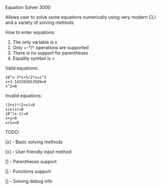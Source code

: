 Equation Solver 3000

Allows user to solve some equations numerically using very modern CLI and a variety of solving methods

How to enter equations:
1. The only variable is x
2. Only +-*/^ operations are supported
3. There is no support for parentheses
4. Equality symbol is =

Valid equations:
```
10^x-3*x+5/2*x=x^3
x+3.141592653589=0
x^2=0
```
Invalid equations:
```
(3+x)*(2+x)=0
sin(x)=0
10^(x-1)=0
x+y=0
x+1==0
```

TODO:

[x] - Basic solving methods

[x] - User friendly input method

[] - Parentheses support

[] - Functions support

[] - Solving debug info